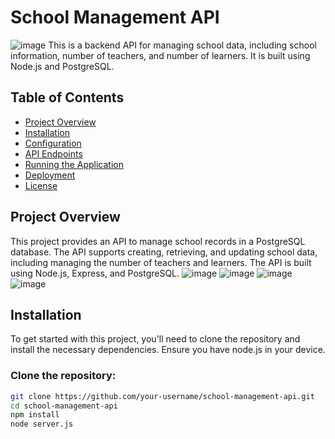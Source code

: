 # School Management API
![image](https://github.com/user-attachments/assets/77108e79-653e-465b-935a-afca53d3cf2c)
This is a backend API for managing school data, including school information, number of teachers, and number of learners. It is built using Node.js and PostgreSQL.

## Table of Contents

- [Project Overview](#project-overview)
- [Installation](#installation)
- [Configuration](#configuration)
- [API Endpoints](#api-endpoints)
- [Running the Application](#running-the-application)
- [Deployment](#deployment)
- [License](#license)

## Project Overview

This project provides an API to manage school records in a PostgreSQL database. The API supports creating, retrieving, and updating school data, including managing the number of teachers and learners. The API is built using Node.js, Express, and PostgreSQL.
![image](https://github.com/user-attachments/assets/6e119ce1-1075-47c1-85a7-15c27557d809)
![image](https://github.com/user-attachments/assets/bd324cc4-4b9a-4209-9c8d-3403aca2766a)
![image](https://github.com/user-attachments/assets/201b677d-bee5-4195-8bc7-bfa00186afce)
![image](https://github.com/user-attachments/assets/594520e2-6143-4739-8ca9-df687b3770ab)

## Installation

To get started with this project, you'll need to clone the repository and install the necessary dependencies. Ensure you have node.js in your device.

### Clone the repository:

```bash
git clone https://github.com/your-username/school-management-api.git
cd school-management-api
npm install
node server.js
